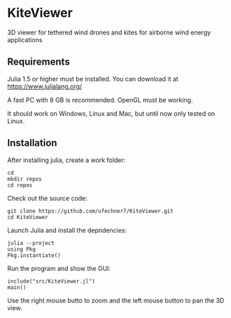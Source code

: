 # KiteViewer
3D viewer for tethered wind drones and kites for airborne wind energy applications

## Requirements

Julia 1.5 or higher must be installed. You can download it at https://www.julialang.org/

A fast PC with 8 GB is recommended.
OpenGL must be working.

It should work on Windows, Linux and Mac, but until now only tested on Linux.

## Installation

After installing julia, create a work folder:

```
cd
mkdir repos
cd repos
```
Check out the source code:
```
git clone https://github.com/ufechner7/KiteViewer.git
cd KiteViewer
```

Launch Julia and install the depndencies:

```
julia --project
using Pkg
Pkg.instantiate()
```

Run the program and show the GUI:

```
include("src/KiteViewer.jl")
main()
```

Use the right mouse butto to zoom and the left mouse button to pan
the 3D view. 
